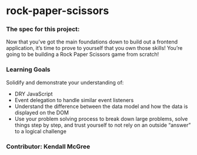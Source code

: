 # rock-paper-scissors

### The spec for this project:
Now that you’ve got the main foundations down to build out a frontend application, it’s time to prove to yourself that you own those skills! You’re going to be building a Rock Paper Scissors game from scratch!

### Learning Goals
Solidify and demonstrate your understanding of:
- DRY JavaScript
- Event delegation to handle similar event listeners
- Understand the difference between the data model and how the data is displayed on the DOM
- Use your problem solving process to break down large problems, solve things step by step, and trust yourself to not rely on an outside “answer” to a logical         challenge

### Contributor: Kendall McGree



